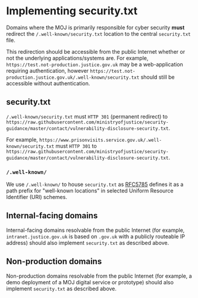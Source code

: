 # Implementing security.txt

Domains where the MOJ is primarily responsible for cyber security **must** redirect the `/.well-known/security.txt` location to the central `security.txt` file.

This redirection should be accessible from the public Internet whether or not the underlying applications/systems are. For example, `https://test.not-production.justice.gov.uk` may be a web-application requiring authentication, however `https://test.not-production.justice.gov.uk/.well-known/security.txt` should still be accessible without authentication.

## security.txt

`/.well-known/security.txt` must `HTTP 301` \(permanent redirect\) to `https://raw.githubusercontent.com/ministryofjustice/security-guidance/master/contact/vulnerability-disclosure-security.txt`.

For example, `https://www.prisonvisits.service.gov.uk/.well-known/security.txt` must `HTTP 301` to `https://raw.githubusercontent.com/ministryofjustice/security-guidance/master/contact/vulnerability-disclosure-security.txt`.

### `/.well-known/`

We use `/.well-known/` to house `security.txt` as [RFC5785](https://tools.ietf.org/html/rfc5785) defines it as a path prefix for "well-known locations" in selected Uniform Resource Identifier \(URI\) schemes.

## Internal-facing domains

Internal-facing domains resolvable from the public Internet \(for example, `intranet.justice.gov.uk` is based on `.gov.uk` with a publicly routeable IP address\) should also implement `security.txt` as described above.

## Non-production domains

Non-production domains resolvable from the public Internet \(for example, a demo deployment of a MOJ digital service or prototype\) should also implement `security.txt` as described above.

